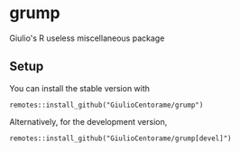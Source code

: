 # grump
Giulio's R useless miscellaneous package

## Setup

You can install the stable version with

```
remotes::install_github("GiulioCentorame/grump")
```

Alternatively, for the development version,

```
remotes::install_github("GiulioCentorame/grump[devel]")
```
